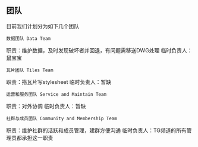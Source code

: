 ## 团队
目前我们计划分为如下几个团队

    数据团队 Data Team

职责：维护数据，及时发现破坏者并回退，有问题需移送DWG处理 临时负责人：鼠宝宝

    瓦片团队 Tiles Team

职责：搭瓦片写stylesheet 临时负责人：暂缺

    运营和服务团队 Service and Maintain Team

职责：对外协调 临时负责人：暂缺

    社群与成员团队 Community and Membership Team

职责：维护社群的活跃和成员管理，建群方便沟通 临时负责人：TG频道的所有管理员都承担这一职责